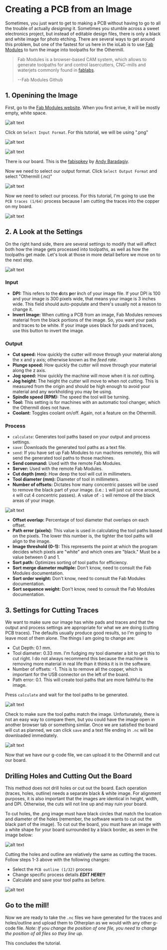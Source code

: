 # Creating a PCB from an Image

Sometimes, you just want to get to making a PCB without having to go to all the trouble of actually *designing* it.  Sometimes you stumble across a sweet electronics project, but instead of editable design files, there is only a black and white image for photo etching.  There are several ways to get around this problem, but one of the fastest for us here in the ioLab is to use [Fab Modules](www.fabmodules.org) to turn the image into toolpaths for the Othermill.

>Fab Modules is a browser-based CAM system, which allows to generate toolpaths for and control lasercutters, CNC-mills and waterjets commonly found in [fablabs](https://www.fablabs.io/).
>
>--Fab Modules Github

## 1. Openining the Image
First, go to the [Fab Modules website](www.fabmodules.org).  When you first arrive, it will be mostly empty, white space.

<!-- fabmodules.org -->
![alt text][1]

Click on `Select Input Format`. For this tutorial, we will be using ".png"

<!-- input menu -->
![alt text][2]

<!-- input complete -->
![alt text][3]

There is our board.  This is the [fabispkey](http://fab.cba.mit.edu/content/projects/fabispkey/index.html) by [Andy Baradagjy](http://bardagjy.com/).  

Now we need to select our output format.  Click `Select Output Format` and select "Othermill (.nc)"

<!-- output menu -->
![alt text][4]

Now we need to select our process.  For this tutorial, I'm going to use the `PCB traces (1/64)` process because I am cutting the traces into the copper on my board.

<!-- process menu -->
![alt text][5]
## 2. A Look at the Settings

On the right hand side, there are several settings to modify that will affect both how the image gets processed into toolpaths, as well as how the toolpaths get made. Let's look at those in more detail before we move on to the next step.

<!-- process details -->
![alt text][7]

### Input
- **DPI:** This refers to the **d**ots **p**er **i**nch of your image file.  If your DPI is 100 and your image is 300 pixels wide, that means your image is 3 inches wide.  This field should auto-populate and there's usually not a reason to change it.
- **Invert Image:** When cutting a PCB from an image, Fab Modules removes material from the black portions of the image.  So, you want your pads and traces to be white.  If your image uses black for pads and traces, use this button to invert the image.

### Output
- **Cut speed:** How quickly the cutter will move through your material along the x and y axis; otherwise known as the *feed rate*.
- **Plunge speed:** How quickly the cutter will move through your material along the z axis.
- **Jog speed:** How quickly the machine will move when it is *not* cutting.
- **Jog height:** The height the cutter will move to when not cutting.  This is measured from the origin and should be high enough to avoid your material and any workholding you may be using.
- **Spindle speed (RPM):** The speed the tool will be turning.
- **Tool:** This setting is for machines with an automatic tool changer, which the Othermill does not have.
- **Coolant:** Toggles coolant on/off.  Again, not a feature on the Othermill.

### Process
- `calculate`: Generates tool paths based on your output and process settings.
- `save`: Downloads the generated tool paths as a text file.
- `send`: If you have set up Fab Modules to run machines remotely, this will send the generated tool paths to those machines.
- **Send command:** Used with the remote Fab Modules.
- **Server:** Used with the remote Fab Modules.
- **Cut depth (mm):** How deep the tool will cut in millimeters.
- **Tool diameter (mm):** Diameter of tool in millimeters.
- **Number of offsets:** Dictates how many concentric passes will be used to remove the black part of your image.  (i.e.: `1` will just cut once around, `4` will cut 4 concentric passes).  A value of `-1` will remove *all* the black areas of your image.

<!-- Place image here of offsets -->
![alt text][6]

- **Offset overlap:** Percentage of tool diameter that overlaps on each offset.
- **Path error (pixels):** This value is used in calculating the tool paths based on the pixels.  The lower this number is, the tighter the tool paths will align to the image.
- **Image threshold (0-1):** This represents the point at which the program decides which pixels are "white" and which ones are "black." Must be a value between 0 and 1.
- **Sort path:** Optimizes sorting of tool paths for efficiency.
- **Sort merge diameter multiple:** Don't know, need to consult the Fab Modules documentation.
- **Sort order weight:** Don't know, need to consult the Fab Modules documentation.
- **Sort sequence weight:** Don't know, need to consult the Fab Modules documentation.

## 3. Settings for Cutting Traces
We want to make sure our image has white pads and traces and that the output and process settings are appropriate for what we are doing (cutting PCB traces).  The defaults usually produce good results, so I'm going to leave most of them alone.  The things I am going to change are:

- Cut Depth: 0.1 mm.
- Tool diameter: 0.33 mm.  I'm fudging my tool diameter a bit to get this to cut right.  I do not always recommend this because the machine is removing more material in real life than it thinks it is in the software.
- Number of offsets: -1. This is to remove all the copper, which is important for the USB connector on the left of the board.
- Path error: 0.1. This will create tool paths that are more faithful to the image.

Press `calculate` and wait for the tool paths to be generated.  

<!-- image of tool paths -->
![alt text][8]

Check to make sure the tool paths match the image.  Unfortunately, there is not an easy way to compare them, but you could have the image open in another browser tab or something similar.  Once we are satisfied the board will cut as planned, we can click `save` and a text file ending in `.nc` will be downloaded immediately.  

<!-- image of downloaded file -->
![alt text][9]

Now that we have our g-code file, we can upload it to the Othermill and cut our board.

## Drilling Holes and Cutting Out the Board
This method does not drill holes or cut out the board.  Each operation (traces, holes, outline) needs a separate black & white image.  For alignment purposes, it is also important that the images are identical in height, width, and DPI.  Otherwise, the cuts will not line up and may ruin your board.

To cut holes, the .png image must have black circles that match the location and diameter of the holes (remember, the software wants to cut out the black part of the image).
To cut out the board, you must have an image with a white shape for your board surrounded by a black border, as seen in the image below:

<!-- image of board cutout menu -->
![alt text][10]

Cutting the holes and outline are relatively the same as cutting the traces.  Follow steps 1-3 above with the following changes:

- Select the `PCB outline (1/32)` process
- Change specific process details **_EDIT HERE!!_**
- Calculate and save your tool paths as before.

<!-- image of board cutout toolpaths -->
![alt text][11]

## Go to the mill!
Now we are ready to take the `.nc` files we have generated for the traces and holes/outline and upload them to Otherplan as we would with any other g-code file.  *Note: If you change the position of one file, you need to change the position of all files so they line up.*

This concludes the tutorial.

[1]: https://github.com/SAIC-ATS/Tutorials/blob/master/ioLab/PCBfromImage/assets/FabModules001.png?raw=true "fabmodules.org"
[2]: https://github.com/SAIC-ATS/Tutorials/blob/master/ioLab/PCBfromImage/assets/InputMenu.png?raw=true "input menu"
[3]: https://github.com/SAIC-ATS/Tutorials/blob/master/ioLab/PCBfromImage/assets/InputComplete.png?raw=true "input complete!"
[4]: https://github.com/SAIC-ATS/Tutorials/blob/master/ioLab/PCBfromImage/assets/OutputMenu.png?raw=true "output menu"
[5]: https://github.com/SAIC-ATS/Tutorials/blob/master/ioLab/PCBfromImage/assets/ProcessMenu.png?raw=true "process menu"
[6]: https://github.com/SAIC-ATS/Tutorials/blob/master/ioLab/PCBfromImage/assets/Offsets.png?raw=true "examples of offsets"
[7]: https://github.com/SAIC-ATS/Tutorials/blob/master/ioLab/PCBfromImage/assets/ProcessDetails.png?raw=true "fabmodules.org"
[8]: https://github.com/SAIC-ATS/Tutorials/blob/master/ioLab/PCBfromImage/assets/TracesToolpaths.png?raw=true "fabmodules.org"
[9]: https://github.com/SAIC-ATS/Tutorials/blob/master/ioLab/PCBfromImage/assets/Download.png?raw=true "fabmodules.org"
[10]: https://github.com/SAIC-ATS/Tutorials/blob/master/ioLab/PCBfromImage/assets/OutlineMenu.png?raw=true "outline menu"
[11]: https://github.com/SAIC-ATS/Tutorials/blob/master/ioLab/PCBfromImage/assets/OutlineToolpaths.png?raw=true "outline toolpaths"

